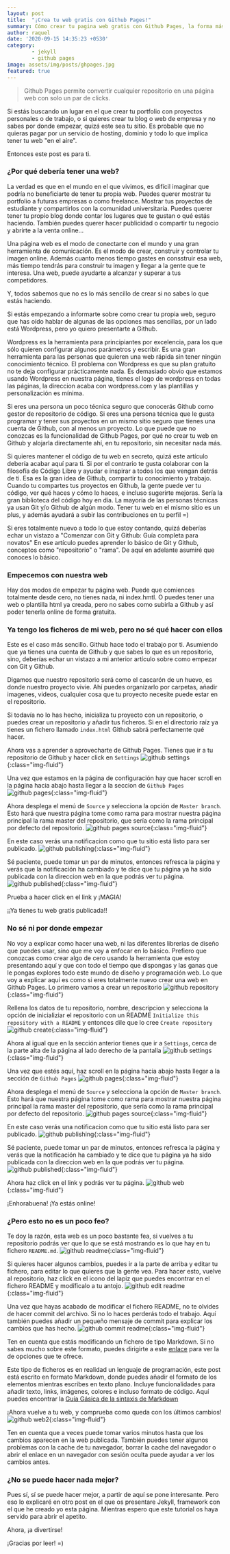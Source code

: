 ```yaml
---
layout: post
title:  "¡Crea tu web gratis con Github Pages!"
summary: Cómo crear tu pagina web gratis con Github Pages, la forma más rápida y fácil de crear tu blog o web.
author: raquel
date: '2020-09-15 14:35:23 +0530'
category: 
        - jekyll
        - github pages
image: assets/img/posts/ghpages.jpg
featured: true
---
```

<blockquote>
<p>Github Pages permite convertir cualquier repositorio en una página web con solo un par de clicks.</p>
</blockquote>

Si estás buscando un lugar en el que crear tu portfolio con proyectos personales o de trabajo, o si quieres crear tu blog o web de empresa y no sabes por donde empezar, quizá este sea tu sitio. Es probable que no quieras pagar por un servicio de hosting, dominio y todo lo que implica tener tu web "en el aire". 

Entonces este post es para ti.

### ¿Por qué debería tener una web?

La verdad es que en el mundo en el que vivimos, es difícil imaginar que podría no beneficiarte de tener tu propia web. Puedes querer mostrar tu portfolio a futuras empresas o como freelance. Mostrar tus proyectos de estudiante y compartirlos con la comunidad universitaria. Puedes querer tener tu propio blog donde contar los lugares que te gustan o qué estás haciendo. También puedes querer hacer publicidad o compartir tu negocio y abrirte a la venta online...

Una página web es el modo de conectarte con el mundo y una gran herramienta de comunicación. Es el modo de crear, construir y controlar tu imagen online. Además cuanto menos tiempo gastes en consstruir esa web, más tiempo tendrás para construir tu imagen y llegar a la gente que te interesa. Una web, puede ayudarte a alcanzar y superar a tus competidores.

Y, todos sabemos que no es lo más sencillo de crear si no sabes lo que estás haciendo.

Si estás empezando a informarte sobre como crear tu propia web, seguro que has oído hablar de algunas de las opciones mas sencillas, por un lado está Wordpress, pero yo quiero presentarte a Github.

Wordpress es la herramienta para principiantes por excelencia, para los que sólo quieren configurar algunos parámetros y escribir. Es una gran herramienta para las personas que quieren una web rápida sin tener ningún conocimiento técnico. El problema con Wordpress es que su plan gratuito no te deja configurar prácticamente nada. Es demasiado obvio que estamos usando Wordpress en nuestra página, tienes el logo de wordpress en todas las páginas, la direccion acaba con wordpress.com y las plantillas y personalización es mínima.

Si eres una persona un poco técnica seguro que conocerás Github como gestor de repositorio de código. Si eres una persona técnica que le gusta programar y tener sus proyectos en un mismo sitio seguro que tienes una cuenta de Github, con al menos un proyecto.
Lo que puede que no conozcas es la funcionalidad de Github Pages, por qué no crear tu web en Github y alojarla directamente ahí, en tu repositorio, sin necesitar nada más.

Si quieres mantener el código de tu web en secreto, quizá este artículo debería acabar aquí para ti. Si por el contrario te gusta colaborar con la filosofía de Código Libre y ayudar e inspirar a todos los que vengan detrás de ti. Esa es la gran idea de Github, compartir tu conocimiento y trabajo. Cuando tu compartes tus proyectos en Github, la gente puede ver tu código, ver qué haces y cómo lo haces, e incluso sugerirte mejoras. Sería la gran biblioteca del código hoy en día. 
La mayoría de las personas técnicas ya usan Git y/o Github de algún modo. Tener tu web en el mismo sitio es un plus, y además ayudará a subir las contribuciones en tu perfil =)

Si eres totalmente nuevo a todo lo que estoy contando, quizá deberías echar un vistazo a "Comenzar con Git y Github: Guía completa para novatos" En ese artículo puedes aprender lo básico de Git y Github, conceptos como "repositorio" o "rama". De aquí en adelante asumiré que conoces lo básico.


### Empecemos con nuestra web

Hay dos modos de empezar tu página web. Puede que comiences totalmente desde cero, no tienes nada, ni index.hmtl. O puedes tener una web o plantilla html ya creada, pero no sabes como subirla a Github y así poder tenerla online de forma gratuita.

### Ya tengo los ficheros de mi web, pero no sé qué hacer con ellos

Este es el caso más sencillo. Github hace todo el trabajo por ti. Asumiendo que ya tienes una cuenta de Github y que sabes lo que es un repositorio, sino, deberías echar un vistazo a mi anterior artículo sobre como empezar con Git y Github.

Digamos que nuestro repositorio será como el cascarón de un huevo, es donde nuestro proyecto vivie. Ahí puedes organizarlo por carpetas, añadir imagenes, videos, cualquier cosa que tu proyecto necesite puede estar en el repositorio.

Si todavía no lo has hecho, inicializa tu proyecto con un repositorio, o puedes crear un repositorio y añadir tus ficheros. Si en el directorio raíz ya tienes un fichero llamado `index.html` Github sabrá perfectamente qué hacer.

Ahora vas a aprender a aprovecharte de Github Pages. Tienes que ir a tu repositorio de Github y hacer click en `Settings`
![github settings](/assets/img/posts/ghpages/gh_settings.png){:class="img-fluid"}

Una vez que estamos en la página de configuración hay que hacer scroll en la página hacia abajo hasta llegar a la seccion de `Github Pages`
![github pages](/assets/img/posts/ghpages/gh_settings_pages.png){:class="img-fluid"}

Ahora desplega el menú de `Source` y selecciona la opción de `Master branch`. Esto hará que nuestra página tome como rama para mostrar nuestra página principal la rama master del repositorio, que sería como la rama principal por defecto del repositorio.
![github pages source](/assets/img/posts/ghpages/gh_settings_pages_source.png){:class="img-fluid"}

En este caso verás una notificacion como que tu sitio está listo para ser publicado.
![github publishing](/assets/img/posts/ghpages/gh_settings_publishing.png){:class="img-fluid"}

Sé paciente, puede tomar un par de minutos, entonces refresca la página y verás que la notificación ha cambiado y te dice que tu página ya ha sido publicada con la direccion web en la que podrás ver tu página.
![github published](/assets/img/posts/ghpages/gh_settings_published.png){:class="img-fluid"}

Prueba a hacer click en el link y ¡MAGIA!

¡¡Ya tienes tu web gratis publicada!!


### No sé ni por donde empezar

No voy a explicar como hacer una web, ni las diferentes librerias de diseño que puedes usar, sino que me voy a enfocar en lo básico.
Prefiero que conozcas como crear algo de cero usando la herramienta que estoy presentando aquí y que con todo el tiempo que dispongas y las ganas que le pongas explores todo este mundo de diseño y programación web. Lo que voy a explicar aquí es como si eres totalmente nuevo crear una web en Github Pages.
Lo primero vamos a crear un repositorio
![github repository](/assets/img/posts/ghpages/gh_new_repo.png){:class="img-fluid"}

Rellena los datos de tu repositorio, nombre, descripcion y selecciona la opción de inicializiar el repositorio con un README `Initialize this repository with a README` y entonces dile que lo cree `Create repository`
![github create](/assets/img/posts/ghpages/gh_create_repo.png){:class="img-fluid"}

Ahora al igual que en la sección anterior tienes que ir a `Settings`, cerca de la parte alta de la página al lado derecho de la pantalla
![github settings](/assets/img/posts/ghpages/gh_settings.png){:class="img-fluid"}

Una vez que estés aquí, haz scroll en la página hacia abajo hasta llegar a la sección de `Github Pages`
![github pages](/assets/img/posts/ghpages/gh_settings_pages.png){:class="img-fluid"}

Ahora desplega el menú de `Source` y selecciona la opción de `Master branch`. Esto hará que nuestra página tome como rama para mostrar nuestra página principal la rama master del repositorio, que sería como la rama principal por defecto del repositorio.
![github pages source](/assets/img/posts/ghpages/gh_settings_pages_source.png){:class="img-fluid"}

En este caso verás una notificacion como que tu sitio está listo para ser publicado.
![github publishing](/assets/img/posts/ghpages/gh_settings_publishing.png){:class="img-fluid"}

Sé paciente, puede tomar un par de minutos, entonces refresca la página y verás que la notificación ha cambiado y te dice que tu página ya ha sido publicada con la direccion web en la que podrás ver tu página.
![github published](/assets/img/posts/ghpages/gh_settings_published.png){:class="img-fluid"}

Ahora haz click en el link y podrás ver tu página.
![github web](/assets/img/posts/ghpages/gh_basic_web.png){:class="img-fluid"}

¡Enhorabuena! ¡Ya estás online!


### ¿Pero esto no es un poco feo?

Te doy la razón, esta web es un poco bastante fea, si vuelves a tu repositorio podrás ver que lo que se está mostrando es lo que hay en tu fichero `README.md`.
![github readme](/assets/img/posts/ghpages/gh_readme.png){:class="img-fluid"}

Si quieres hacer algunos cambios, puedes ir a la parte de arriba y editar tu fichero, para editar lo que quieres que la gente vea. Para hacer esto, vuelve al repositorio, haz click en el icono del lapiz que puedes encontrar en el fichero README y modíficalo a tu antojo.
![github edit readme](/assets/img/posts/ghpages/gh_edit_readme.png){:class="img-fluid"}

Una vez que hayas acabado de modificar el fichero README, no te olvides de hacer commit del archivo. Si no lo haces perderás todo el trabajo. Aquí también puedes añadir un pequeño mensaje de commit para explicar los cambios que has hecho.
![github commit readme](/assets/img/posts/ghpages/gh_commit_readme.png){:class="img-fluid"}

Ten en cuenta que estás modificando un fichero de tipo Markdown. Si no sabes mucho sobre este formato, puedes dirigirte a este [enlace](https://www.markdownguide.org/getting-started/) para ver la de opciones que te ofrece.


Este tipo de ficheros es en realidad un lenguaje de programación, este post está escrito en formato Markdown, donde puedes añadir el formato de los elementos mientras escribes en texto plano. Incluye funcionalidades para añadir texto, links, imágenes, colores e incluso formato de código. Aquí puedes encontrar la [Guía Gásica de la sintaxis de Markdown](https://www.markdownguide.org/basic-syntax/)

¡Ahora vuelve a tu web, y comprueba como queda con los últimos cambios!
![github web2](/assets/img/posts/ghpages/gh_basic_web2.png){:class="img-fluid"}

Ten en cuenta que a veces puede tomar varios minutos hasta que los cambios aparecen en la web publicada. También puedes tener algunos problemas con la cache de tu navegador, borrar la cache del navegador o abrir el enlace en un navegador con sesión oculta puede ayudar a ver los cambios antes.


### ¿No se puede hacer nada mejor?

Pues sí, sí se puede hacer mejor, a partir de aquí se pone interesante. Pero eso lo explicaré en otro post en el que os presentare Jekyll, framework con el que he creado yo esta página.
Mientras espero que este tutorial os haya servido para abrir el apetito.

Ahora, ¡a divertirse!

¡Gracias por leer!
=)
